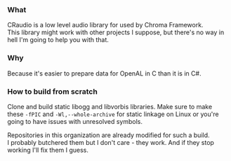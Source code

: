 ### What
CRaudio is a low level audio library for used by Chroma Framework.  
This library might work with other projects I suppose, but there's no way in hell I'm going to help you with that.

### Why
Because it's easier to prepare data for OpenAL in C than it is in C#.

### How to build from scratch
Clone and build static libogg and libvorbis libraries. Make sure to make these `-fPIC` and `-Wl,--whole-archive`
for static linkage on Linux or you're going to have issues with unresolved symbols.

Repositories in this organization are already modified for such a build.  
I probably butchered them but I don't care - they work. And if they stop working I'll fix them I guess.
